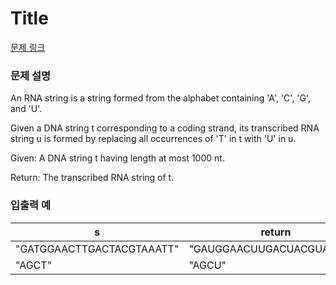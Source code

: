 # Title

[문제 링크](link)

### 문제 설명

<p>An RNA string is a string formed from the alphabet containing 'A', 'C', 'G', and 'U'.</p>
<p>Given a DNA string t corresponding to a coding strand, its transcribed RNA string u is formed by replacing all occurrences of 'T' in t with 'U' in u.</p>
<p>Given: A DNA string t having length at most 1000 nt.</p>
<p>Return: The transcribed RNA string of t.</p>

### 입출력 예
<table class="table">
        <thead><tr>
<th>s</th>
<th>return</th>
</tr>
</thead>
        <tbody><tr>
<td>"GATGGAACTTGACTACGTAAATT"</td>
<td>"GAUGGAACUUGACUACGUAAAUU"</td>
</tr>
<tr>
<td>"AGCT"</td>
<td>"AGCU"</td>
</tr>
</tbody>
      </table>
